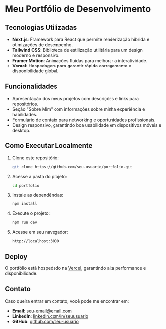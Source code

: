 # Meu Portfólio de Desenvolvimento

## Tecnologias Utilizadas
- **Next.js**: Framework para React que permite renderização híbrida e otimizações de desempenho.
- **Tailwind CSS**: Biblioteca de estilização utilitária para um design moderno e responsivo.
- **Framer Motion**: Animações fluidas para melhorar a interatividade.
- **Vercel**: Hospedagem para garantir rápido carregamento e disponibilidade global.

## Funcionalidades
- Apresentação dos meus projetos com descrições e links para repositórios.
- Seção "Sobre Mim" com informações sobre minha experiência e habilidades.
- Formulário de contato para networking e oportunidades profissionais.
- Design responsivo, garantindo boa usabilidade em dispositivos móveis e desktop.

## Como Executar Localmente
1. Clone este repositório:
   ```bash
   git clone https://github.com/seu-usuario/portfolio.git
   ```
2. Acesse a pasta do projeto:
   ```bash
   cd portfolio
   ```
3. Instale as dependências:
   ```bash
   npm install
   ```
4. Execute o projeto:
   ```bash
   npm run dev
   ```
5. Acesse em seu navegador:
   ```
   http://localhost:3000
   ```

## Deploy
O portfólio está hospedado na [Vercel](https://seu-portifolio.vercel.app), garantindo alta performance e disponibilidade.

## Contato
Caso queira entrar em contato, você pode me encontrar em:
- **Email**: seu-email@email.com
- **LinkedIn**: [linkedin.com/in/seuusuario](https://linkedin.com/in/seuusuario)
- **GitHub**: [github.com/seu-usuario](https://github.com/seu-usuario)

